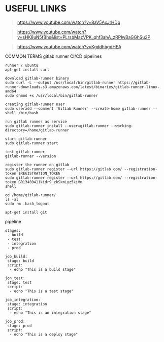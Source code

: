 # USEFUL LINKS
> https://www.youtube.com/watch?v=8aV5AxJrHDg

> https://www.youtube.com/watch?v=sHK8uN5fBhs&list=PLrsbMazVPK_qhf3ahA_zRPlwBaGGhSu2P

> https://www.youtube.com/watch?v=KgddhbgdHEA

COMMON TERMS
gitlab runner
CI/CD pipelines

```
runner / ubuntu
apt-get install curl

download gitlab-runner binary 
sudo curl -L --output /usr/local/bin/gitlab-runner https://gitlab-runner-downloads.s3.amazonaws.com/latest/binaries/gitlab-runner-linux-amd64
sudo chmod +x /usr/local/bin/gitlab-runner

creating gitlab-runner user
sudo useradd --comment 'GitLab Runner' --create-home gitlab-runner --shell /bin/bash

run gitlab runner as service
sudo gitlab-runner install --user=gitlab-runner --working-directory=/home/gitlab-runner 

start gitlab-runner
sudo gitlab-runner start

test gitlab-runner
gitlab-runner --version

register the runner on gitlab 
sudo gitlab-runner register --url https://gitlab.com/ --registration-token $REGISTRATION_TOKEN
sudo gitlab-runner register --url https://gitlab.com/ --registration-token GR13489411kidr9_zkSkmLyz5kjVm
shell

cd /home/gitlab-runner/
ls -al
sudo rm .bash_logout

apt-get install git
```

pipeline
```
stages:
 - build
 - test
 - integration
 - prod

job_build:
 stage: build
 script:
  - echo "This is a build stage"

jon_test:
 stage: test
 script:
  - echo "This is a test stage"

job_integration:
 stage: integration
 script:
  - echo "This is an integration stage"

job_prod:
 stage: prod
 script:
  - echo "This is a deploy stage"
```
